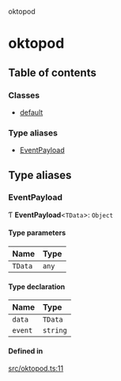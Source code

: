 oktopod

# oktopod

## Table of contents

### Classes

- [default](classes/default.md)

### Type aliases

- [EventPayload](README.md#eventpayload)

## Type aliases

### EventPayload

Ƭ **EventPayload**<`TData`\>: `Object`

#### Type parameters

| Name | Type |
| :------ | :------ |
| `TData` | `any` |

#### Type declaration

| Name | Type |
| :------ | :------ |
| `data` | `TData` |
| `event` | `string` |

#### Defined in

[src/oktopod.ts:11](https://github.com/ivandotv/oktopod/blob/06fe62a/src/oktopod.ts#L11)

